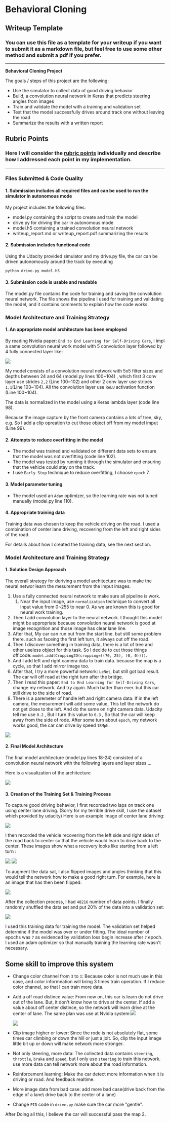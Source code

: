 # **Behavioral Cloning** 

## Writeup Template

### You can use this file as a template for your writeup if you want to submit it as a markdown file, but feel free to use some other method and submit a pdf if you prefer.

---

**Behavioral Cloning Project**

The goals / steps of this project are the following:
* Use the simulator to collect data of good driving behavior
* Build, a convolution neural network in Keras that predicts steering angles from images
* Train and validate the model with a training and validation set
* Test that the model successfully drives around track one without leaving the road
* Summarize the results with a written report


[//]: # "Image References"

[image1]: ./examples/placeholder.png "Model Visualization"
[image2]: ./examples/placeholder.png "Grayscaling"
[image3]: ./examples/placeholder_small.png "Recovery Image"
[image4]: ./examples/placeholder_small.png "Recovery Image"
[image5]: ./examples/placeholder_small.png "Recovery Image"
[image6]: ./examples/placeholder_small.png "Normal Image"
[image7]: ./examples/placeholder_small.png "Flipped Image"

## Rubric Points
### Here I will consider the [rubric points](https://review.udacity.com/#!/rubrics/432/view) individually and describe how I addressed each point in my implementation.  

---
### Files Submitted & Code Quality

#### 1. Submission includes all required files and can be used to run the simulator in autonomous mode

My project includes the following files:
* model.py containing the script to create and train the model
* drive.py for driving the car in autonomous mode
* model.h5 containing a trained convolution neural network 
* writeup_report.md or writeup_report.pdf summarizing the results

#### 2. Submission includes functional code
Using the Udacity provided simulator and my drive.py file, the car can be driven autonomously around the track by executing 
```sh
python drive.py model.h5
```

#### 3. Submission code is usable and readable

The model.py file contains the code for training and saving the convolution neural network. The file shows the pipeline I used for training and validating the model, and it contains comments to explain how the code works.

### Model Architecture and Training Strategy

#### 1. An appropriate model architecture has been employed

By reading Nvidia paper: `End to End Learning for Self-Driving Cars`, I impl a same convolution neural work model with 5 convolution layer followed by 4 fully connected layer like: 

![](https://ws4.sinaimg.cn/large/006tNc79ly1frr8lla9qmj312010iwlc.jpg)

My model consists of a convolution neural network with 5x5 filter sizes and depths between 24 and 64 (model.py lines 100~104) , which first 3 conv layer use strides `2,2` (Line 100~102) and other 2 conv layer use stripes `1,1`(Line 103~104). All the convolution layer use `ReLU` activation function (Line 100~104).

The data is normalized in the model using a Keras lambda layer (code line 98). 

Because the image capture by the front camera contains a lots of tree, sky, e.g. So I add a clip opreation to cut those object off from my model imput (Line 99).

#### 2. Attempts to reduce overfitting in the model

* The model was trained and validated on different data sets to ensure that the model was not overfitting (code line 102). 
* The model was tested by running it through the simulator and ensuring that the vehicle could stay on the track.
* I use `Early Stop` technique to reduce overfitting, I choose `epoch` 7. 

#### 3. Model parameter tuning

* The model used an `Adam` optimizer, so the learning rate was not tuned manually (model.py line 110).

#### 4. Appropriate training data

Training data was chosen to keep the vehicle driving on the road. I used a combination of center lane driving, recovering from the left and right sides of the road. 

For details about how I created the training data, see the next section. 

### Model Architecture and Training Strategy

#### 1. Solution Design Approach

The overall strategy for deriving a model architecture was to make the neural networ learn  the mesurement from the imput images. 

1. Use a fully connected neural network to make sure all pipeline is work. 
   1. Near the input image, use `normalization` technique to convert all input value from 0~255 to near 0. As we are known this is good for neural work training.
2. Then I add convolution layer to the neural network. I thought this model might be appropriate because convolution neural network is good at image recognition and those image has clear lane line. 
3. After that, My car can run out from the start line. but still some problem there. such as faceing the first left turn, it always out off the road. 
4. Then I discover something in training data, there is a lot of tree and other useless object for this task. So I decide to cut those things off.code:  `model.add(Cropping2D(cropping=((70, 25), (0, 0))))`. 
5. And I add left and right camera data to train data. because the map is a cycle, so that I add mirror image too.
6. After that, I try a more powerful network: `LeNet`, but still got bad result. The car will off road at the right turn after the bridge. 
7. Then I read this paper: `End to End Learning for Self-Driving Cars`, change my network. And try again. Much batter than ever. but this car still drive to the side of road. 
8. There is a paremeter of handle left and right camera data: If in the left camera, the mesurement will add some value, This tell the network do not get close to the left. And do the same on right camera data.  Udacity tell me use `0.2` , But I turn this value to `0.3` , So that the car will keep away from the side of rode. After some turn about `epoch`,  my network works good, the car can drive by speed `18Mph`.

![](https://ws2.sinaimg.cn/large/006tNc79ly1frrerj1mp7j30zk0rw4gb.jpg)

#### 2. Final Model Architecture

The final model architecture (model.py lines 18-24) consisted of a convolution neural network with the following layers and layer sizes ...

Here is a visualization of the architecture 

![](https://s1.ax1x.com/2018/05/28/C4aqud.png)

#### 3. Creation of the Training Set & Training Process

To capture good driving behavior, I first recorded two laps on track one using center lane driving. (Sorry for my terrible drive skill, I use the dataset which provided by udacity)
Here is an example image of center lane driving:

![](https://ws3.sinaimg.cn/large/006tNc79ly1frretmzdd7j30kc0c8tci.jpg)

I then recorded the vehicle recovering from the left side and right sides of the road back to center so that the vehicle would learn to drive back to the center. These images show what a recovery looks like starting from a left turn :

![](https://ws1.sinaimg.cn/large/006tNc79ly1frrew58aroj30kc0c80x1.jpg)
![](https://ws3.sinaimg.cn/large/006tNc79ly1frrex7u2gjj30kc0c8tif.jpg)

To augment the data sat, I also flipped images and angles thinking that this would tell the network how to make a good right turn.  For example, here is an image that has then been flipped:

![](https://ws4.sinaimg.cn/large/006tNc79ly1frrfbqdqv1j30z6110h93.jpg)

After the collection process, I had `48216` number of data points. I finally randomly shuffled the data set and put 20% of the data into a validation set:

![](https://ws4.sinaimg.cn/large/006tNc79ly1frs6q19vgij312c01c0t1.jpg)

I used this training data for training the model. The validation set helped determine if the model was over or under fitting. The ideal number of epochs was `7` as evidenced by validation loss begin increase after `7` epoch.  I used an adam optimizer so that manually training the learning rate wasn't necessary.



## Some skill to improve this system

* Change color channel from `3` to `1`: Because color is not much use in this case, and color informeation will bring 3 times train operation. If I reduce color channel,  so that I can train more data. 

* Add a off road distince value: From now on, this car is learn do not drive out of the lane. But, it don't know how to drive at the center. If add a value about off center distince, so the network will learn drive at the center of lane. The same plan was use at Nvidia system:![](https://ws2.sinaimg.cn/large/006tNc79ly1frs7hxd315j319204omz0.jpg)

  ![](https://ws3.sinaimg.cn/large/006tNc79ly1frs72rt06sj31940eywkw.jpg)

* Clip image higher or lower: Since the rode is not absolutely flat, some times car climbing or down the hill or just a jolt. So, clip the input image little bit up or down will make network more stronger. 

* Not only steering, more data: The collected data contains `steering`, ` throttle`, `brake` and `speed`, but I only use `steering` to train this network. use more data can tell network more about the road information. 

* Reinforcement learning: Make the car detect more information when it is driving or road. And feedback realtime. 

* More image data from bad case: add more bad case(drive back from the edge of a lane\ drive back to the center of a lane)

* Change `PID` code in `drive.py` make sure the car more "gentle". 

After Doing all this, I believe the car will successful pass the map 2.  